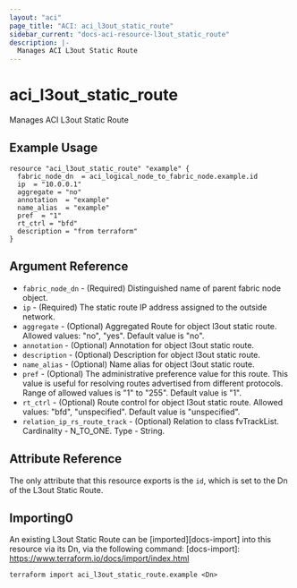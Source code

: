 ```yaml
---
layout: "aci"
page_title: "ACI: aci_l3out_static_route"
sidebar_current: "docs-aci-resource-l3out_static_route"
description: |-
  Manages ACI L3out Static Route
---
```


# aci_l3out_static_route

Manages ACI L3out Static Route

## Example Usage

```hcl
resource "aci_l3out_static_route" "example" {
  fabric_node_dn  = aci_logical_node_to_fabric_node.example.id
  ip  = "10.0.0.1"
  aggregate = "no"
  annotation  = "example"
  name_alias  = "example"
  pref  = "1"
  rt_ctrl = "bfd"
  description = "from terraform"
}
```

## Argument Reference

- `fabric_node_dn` - (Required) Distinguished name of parent fabric node object.
- `ip` - (Required) The static route IP address assigned to the outside network.
- `aggregate` - (Optional) Aggregated Route for object l3out static route.
  Allowed values: "no", "yes". Default value is "no".
- `annotation` - (Optional) Annotation for object l3out static route.
- `description` - (Optional) Description for object l3out static route.
- `name_alias` - (Optional) Name alias for object l3out static route.
- `pref` - (Optional) The administrative preference value for this route. This value is useful for resolving routes advertised from different protocols. Range of allowed values is "1" to "255". Default value is "1".
- `rt_ctrl` - (Optional) Route control for object l3out static route.
  Allowed values: "bfd", "unspecified". Default value is "unspecified".
- `relation_ip_rs_route_track` - (Optional) Relation to class fvTrackList. Cardinality - N_TO_ONE. Type - String.

## Attribute Reference

The only attribute that this resource exports is the `id`, which is set to the Dn of the L3out Static Route.

## Importing0

An existing L3out Static Route can be [imported][docs-import] into this resource via its Dn, via the following command:
[docs-import]: https://www.terraform.io/docs/import/index.html

```
terraform import aci_l3out_static_route.example <Dn>
```
